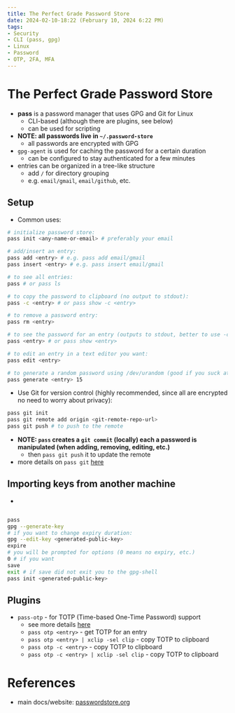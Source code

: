 ```yaml
---
title: The Perfect Grade Password Store
date: 2024-02-10-18:22 (February 10, 2024 6:22 PM)
tags:
- Security
- CLI (pass, gpg)
- Linux
- Password
- OTP, 2FA, MFA
---
```


# The Perfect Grade Password Store
- **pass** is a password manager that uses GPG and Git for Linux
  - CLI-based (although there are plugins, see below)
  - can be used for scripting
- **NOTE: all passwords live in `~/.password-store`**
  - all passwords are encrypted with GPG
- `gpg-agent` is used for caching the password for a certain duration
  - can be configured to stay authenticated for a few minutes
- entries can be organized in a tree-like structure
  - add `/` for directory grouping
  - e.g. `email/gmail`, `email/github`, etc.

## Setup
- Common uses:
```bash
# initialize password store:
pass init <any-name-or-email> # preferably your email

# add/insert an entry:
pass add <entry> # e.g. pass add email/gmail
pass insert <entry> # e.g. pass insert email/gmail

# to see all entries:
pass # or pass ls 

# to copy the password to clipboard (no output to stdout):
pass -c <entry> # or pass show -c <entry>

# to remove a password entry:
pass rm <entry> 

# to see the password for an entry (outputs to stdout, better to use -c especially in public):
pass <entry> # or pass show <entry>

# to edit an entry in a text editor you want:
pass edit <entry>

# to generate a random password using /dev/urandom (good if you suck at passwords):
pass generate <entry> 15
```

- Use Git for version control (highly recommended, since all are encrypted no need to worry about privacy):
```bash
pass git init
pass git remote add origin <git-remote-repo-url>
pass git push # to push to the remote
```
- **NOTE: `pass` creates a `git commit` (locally) each a password is manipulated (when adding, removing, editing, etc.)**
  - then `pass git push` it to update the remote
- more details on `pass git` [here](https://git.zx2c4.com/password-store/about/#EXTENDED%20GIT%20EXAMPLE)

## Importing keys from another machine
- 
```bash
```

```bash
pass
gpg --generate-key
# if you want to change expiry duration:
gpg --edit-key <generated-public-key>
expire
# you will be prompted for options (0 means no expiry, etc.)
0 # if you want
save
exit # if save did not exit you to the gpg-shell
pass init <generated-public-key>
```

## Plugins
- `pass-otp` - for TOTP (Time-based One-Time Password) support
  - see more details [here](./use-pass-for-2FA-MFA-otp-auth.md)
  - `pass otp <entry>` - get TOTP for an entry
  - `pass otp <entry> | xclip -sel clip` - copy TOTP to clipboard
  - `pass otp -c <entry>` - copy TOTP to clipboard
  - `pass otp -c <entry> | xclip -sel clip` - copy TOTP to clipboard

# References
- main docs/website: [passwordstore.org](https://www.passwordstore.org/)
